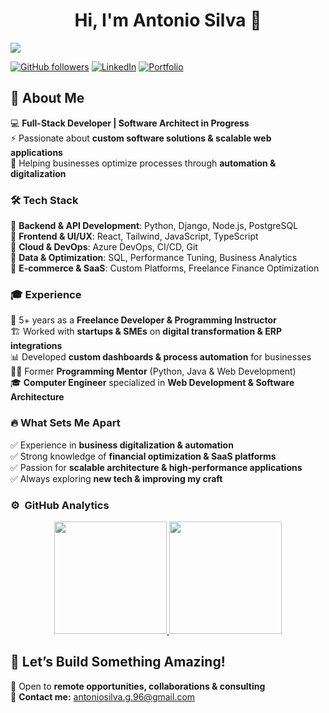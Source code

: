 <div align="center">
<h1 align="center">Hi, I'm Antonio Silva 👋</h1>
</div>
<img src="https://i.imgur.com/lqhechC.png">

[![GitHub followers](https://img.shields.io/github/followers/AntonioSilvaDev?style=social)](https://github.com/AntonioSilvaDev)
[![LinkedIn](https://img.shields.io/badge/-LinkedIn-blue?style=social&logo=linkedin)](https://www.linkedin.com/in/antoniosilvadev/)
[![Portfolio](https://img.shields.io/badge/-Portfolio-black?style=social&logo=vercel)](https://antoniosilva.dev)  

## 🚀 About Me  

💻 **Full-Stack Developer | Software Architect in Progress**  
⚡ Passionate about **custom software solutions & scalable web applications**  
🎯 Helping businesses optimize processes through **automation & digitalization**  

### 🛠️ Tech Stack  
🔹 **Backend & API Development**: Python, Django, Node.js, PostgreSQL  
🔹 **Frontend & UI/UX**: React, Tailwind, JavaScript, TypeScript  
🔹 **Cloud & DevOps**: Azure DevOps, CI/CD, Git  
🔹 **Data & Optimization**: SQL, Performance Tuning, Business Analytics  
🔹 **E-commerce & SaaS**: Custom Platforms, Freelance Finance Optimization  

### 🎓 Experience  
📍 5+ years as a **Freelance Developer & Programming Instructor**  
🏗️ Worked with **startups & SMEs** on **digital transformation & ERP integrations**  
📊 Developed **custom dashboards & process automation** for businesses  
👨‍🏫 Former **Programming Mentor** (Python, Java & Web Development)  
🎓 **Computer Engineer** specialized in **Web Development & Software Architecture**  

### 🔥 What Sets Me Apart  
✅ Experience in **business digitalization & automation**  
✅ Strong knowledge of **financial optimization & SaaS platforms**  
✅ Passion for **scalable architecture & high-performance applications**  
✅ Always exploring **new tech & improving my craft**  


### ⚙️ &nbsp;GitHub Analytics  

<p align="center">
<a href="https://github.com/AntonioSilvaDev">
  <img height="180em" src="https://github-readme-stats-eight-theta.vercel.app/api?username=AntonioSilvaDev&show_icons=true&theme=algolia&include_all_commits=true&count_private=true"/>
  <img height="180em" src="https://github-readme-stats-eight-theta.vercel.app/api/top-langs/?username=AntonioSilvaDev&layout=compact&langs_count=8&theme=algolia"/>
</a>
</p>  

## 📩 Let’s Build Something Amazing!  
💬 Open to **remote opportunities, collaborations & consulting**  
📧 **Contact me:** antoniosilva.g.96@gmail.com
